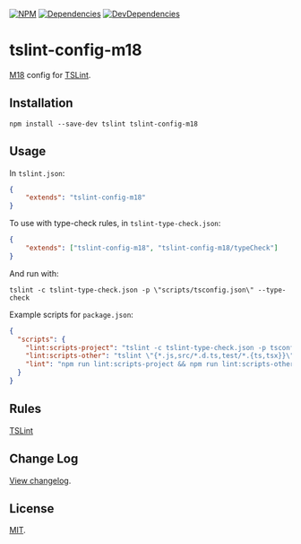 [![NPM][npm]][npm-url]
[![Dependencies][deps]][deps-url]
[![DevDependencies][deps-dev]][deps-dev-url]

# tslint-config-m18

[M18](https://github.com/m18ru) config for [TSLint](https://github.com/palantir/tslint).

## Installation

```
npm install --save-dev tslint tslint-config-m18
```

## Usage

In `tslint.json`:

```json
{
	"extends": "tslint-config-m18"
}
```

To use with type-check rules, in `tslint-type-check.json`:

```json
{
	"extends": ["tslint-config-m18", "tslint-config-m18/typeCheck"]
}
```

And run with:

```
tslint -c tslint-type-check.json -p \"scripts/tsconfig.json\" --type-check
```

Example scripts for `package.json`:

```json
{
  "scripts": {
    "lint:scripts-project": "tslint -c tslint-type-check.json -p tsconfig.json --type-check",
    "lint:scripts-other": "tslint \"{*.js,src/*.d.ts,test/*.{ts,tsx}}\"",
    "lint": "npm run lint:scripts-project && npm run lint:scripts-other"
  }
}
```

## Rules

[TSLint](https://palantir.github.io/tslint/rules/)

## Change Log

[View changelog](CHANGELOG.md).

## License

[MIT](LICENSE).

[npm]: https://img.shields.io/npm/v/tslint-config-m18.svg
[npm-url]: https://npmjs.com/package/tslint-config-m18

[deps]: https://img.shields.io/david/m18ru/tslint-config-m18.svg
[deps-url]: https://david-dm.org/m18ru/tslint-config-m18

[deps-dev]: https://img.shields.io/david/dev/m18ru/tslint-config-m18.svg
[deps-dev-url]: https://david-dm.org/m18ru/tslint-config-m18?type=dev
